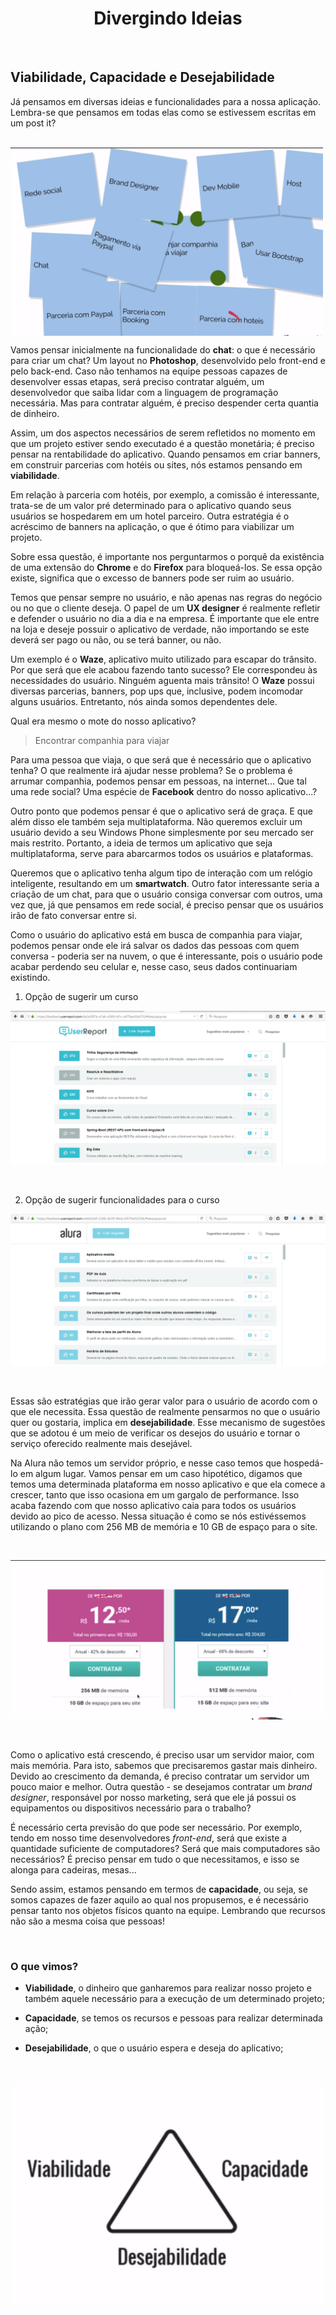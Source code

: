 <div align="center">
  
  # Divergindo Ideias
  
</div>

<br>

## Viabilidade, Capacidade e Desejabilidade

Já pensamos em diversas ideias e funcionalidades para a nossa aplicação. Lembra-se que pensamos em todas elas como se estivessem escritas em um post it?

<br>

<img src="images/mostrando-post-its.png" alt="Post its" width="500" align="center">

<br>

Vamos pensar inicialmente na funcionalidade do **chat**: o que é necessário para criar um chat? Um layout no **Photoshop**, desenvolvido pelo front-end e pelo back-end. Caso não tenhamos na equipe pessoas capazes de desenvolver essas etapas, será preciso contratar alguém, um desenvolvedor que saiba lidar com a linguagem de programação necessária. Mas para contratar alguém, é preciso despender certa quantia de dinheiro.

Assim, um dos aspectos necessários de serem refletidos no momento em que um projeto estiver sendo executado é a questão monetária; é preciso pensar na rentabilidade do aplicativo. Quando pensamos em criar banners, em construir parcerias com hotéis ou sites, nós estamos pensando em **viabilidade**.

Em relação à parceria com hotéis, por exemplo, a comissão é interessante, trata-se de um valor pré determinado para o aplicativo quando seus usuários se hospedarem em um hotel parceiro. Outra estratégia é o acréscimo de banners na aplicação, o que é ótimo para viabilizar um projeto.


Sobre essa questão, é importante nos perguntarmos o porquê da existência de uma extensão do **Chrome** e do **Firefox** para bloqueá-los. Se essa opção existe, significa que o excesso de banners pode ser ruim ao usuário.

Temos que pensar sempre no usuário, e não apenas nas regras do negócio ou no que o cliente deseja. O papel de um **UX designer** é realmente refletir e defender o usuário no dia a dia e na empresa. É importante que ele entre na loja e deseje possuir o aplicativo de verdade, não importando se este deverá ser pago ou não, ou se terá banner, ou não.

Um exemplo é o **Waze**, aplicativo muito utilizado para escapar do trânsito. Por que será que ele acabou fazendo tanto sucesso? Ele correspondeu às necessidades do usuário. Ninguém aguenta mais trânsito! O **Waze** possui diversas parcerias, banners, pop ups que, inclusive, podem incomodar alguns usuários. Entretanto, nós ainda somos dependentes dele.

Qual era mesmo o mote do nosso aplicativo?

> Encontrar companhia para viajar

Para uma pessoa que viaja, o que será que é necessário que o aplicativo tenha? O que realmente irá ajudar nesse problema? Se o problema é arrumar companhia, podemos pensar em pessoas, na internet... Que tal uma rede social? Uma espécie de **Facebook** dentro do nosso aplicativo...?

Outro ponto que podemos pensar é que o aplicativo será de graça. E que além disso ele também seja multiplataforma. Não queremos excluir um usuário devido a seu Windows Phone simplesmente por seu mercado ser mais restrito. Portanto, a ideia de termos um aplicativo que seja multiplataforma, serve para abarcarmos todos os usuários e plataformas.

Queremos que o aplicativo tenha algum tipo de interação com um relógio inteligente, resultando em um **smartwatch**. Outro fator interessante seria a criação de um chat, para que o usuário consiga conversar com outros, uma vez que, já que pensamos em rede social, é preciso pensar que os usuários irão de fato conversar entre si.

Como o usuário do aplicativo está em busca de companhia para viajar, podemos pensar onde ele irá salvar os dados das pessoas com quem conversa - poderia ser na nuvem, o que é interessante, pois o usuário pode acabar perdendo seu celular e, nesse caso, seus dados continuariam existindo.

1. Opção de sugerir um curso

<div align="center">

![Sugerindo Curso](images/sugerindo-curso.png)

</div>

<br>

2. Opção de sugerir funcionalidades para o curso

<div align="center">

![Sugerindo Curso](images/mostrando-sugerindo-funcionalidade.png)

</div>

<br>

Essas são estratégias que irão gerar valor para o usuário de acordo com o que ele necessita. Essa questão de realmente pensarmos no que o usuário quer ou gostaria, implica em **desejabilidade**. Esse mecanismo de sugestões que se adotou é um meio de verificar os desejos do usuário e tornar o serviço oferecido realmente mais desejável.

Na Alura não temos um servidor próprio, e nesse caso temos que hospedá-lo em algum lugar. Vamos pensar em um caso hipotético, digamos que temos uma determinada plataforma em nosso aplicativo e que ela comece a crescer, tanto que isso ocasiona em um gargalo de performance. Isso acaba fazendo com que nosso aplicativo caia para todos os usuários devido ao pico de acesso. Nessa situação é como se nós estivéssemos utilizando o plano com 256 MB de memória e 10 GB de espaço para o site.


<br>

<div align="center">

  ![Mostrando Post its](images/mostrando-as-opcoes.png)

</div>

<br>


Como o aplicativo está crescendo, é preciso usar um servidor maior, com mais memória. Para isto, sabemos que precisaremos gastar mais dinheiro. Devido ao crescimento da demanda, é preciso contratar um servidor um pouco maior e melhor. Outra questão - se desejamos contratar um *brand designer*, responsável por nosso marketing, será que ele já possui os equipamentos ou dispositivos necessário para o trabalho?

É necessário certa previsão do que pode ser necessário. Por exemplo, tendo em nosso time desenvolvedores *front-end*, será que existe a quantidade suficiente de computadores? Será que mais computadores são necessários? É preciso pensar em tudo o que necessitamos, e isso se alonga para cadeiras, mesas...

Sendo assim, estamos pensando em termos de **capacidade**, ou seja, se somos capazes de fazer aquilo ao qual nos propusemos, e é necessário pensar tanto nos objetos físicos quanto na equipe. Lembrando que recursos não são a mesma coisa que pessoas!


<br>

### O que vimos?

+ **Viabilidade**, o dinheiro que ganharemos para realizar nosso projeto e também aquele necessário para a execução de um determinado projeto;

+ **Capacidade**, se temos os recursos e pessoas para realizar determinada ação;

+ **Desejabilidade**, o que o usuário espera e deseja do aplicativo;



<br>

<div align="center">

  ![Mostrando Post its](images/piramide.png)

</div>

<br>

